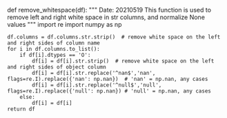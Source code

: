 def remove_whitespace(df):
  """
    Date: 20210519
    This function is used to remove left and right white space in str columns, and normalize None values
    """
    import re
    import numpy as np
    
    df.columns = df.columns.str.strip()  # remove white space on the left and right sides of column name
    for i in df.columns.to_list():
        if df[i].dtypes == 'O':
            df[i] = df[i].str.strip()  # remove white space on the left and right sides of object column
            df[i] = df[i].str.replace('^nan$','nan', flags=re.I).replace({'nan': np.nan})  # 'nan' = np.nan, any cases
            df[i] = df[i].str.replace('^null$','null', flags=re.I).replace({'null': np.nan}) # 'null' = np.nan, any cases
        else:
            df[i] = df[i]
    return df
